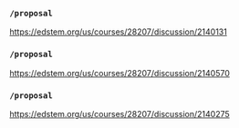 ### `/proposal`
https://edstem.org/us/courses/28207/discussion/2140131
### `/proposal`
https://edstem.org/us/courses/28207/discussion/2140570
### `/proposal`
https://edstem.org/us/courses/28207/discussion/2140275
